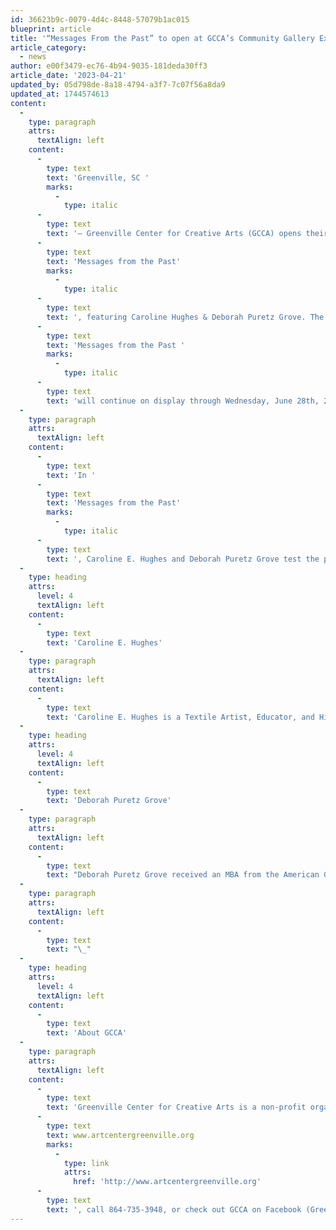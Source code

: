 ```yaml
---
id: 36623b9c-0079-4d4c-8448-57079b1ac015
blueprint: article
title: '“Messages From the Past” to open at GCCA’s Community Gallery Exhibition begins First Friday, May 5th, 2023'
article_category:
  - news
author: e00f3479-ec76-4b94-9035-181deda30ff3
article_date: '2023-04-21'
updated_by: 05d798de-8a18-4794-a3f7-7c07f56a8da9
updated_at: 1744574613
content:
  -
    type: paragraph
    attrs:
      textAlign: left
    content:
      -
        type: text
        text: 'Greenville, SC '
        marks:
          -
            type: italic
      -
        type: text
        text: '– Greenville Center for Creative Arts (GCCA) opens their newest Community Gallery exhibition, '
      -
        type: text
        text: 'Messages from the Past'
        marks:
          -
            type: italic
      -
        type: text
        text: ', featuring Caroline Hughes & Deborah Puretz Grove. The exhibition opens on Friday, May 5th, 2023 from 6 - 9 pm. '
      -
        type: text
        text: 'Messages from the Past '
        marks:
          -
            type: italic
      -
        type: text
        text: 'will continue on display through Wednesday, June 28th, 2023.'
  -
    type: paragraph
    attrs:
      textAlign: left
    content:
      -
        type: text
        text: 'In '
      -
        type: text
        text: 'Messages from the Past'
        marks:
          -
            type: italic
      -
        type: text
        text: ', Caroline E. Hughes and Deborah Puretz Grove test the processes that connect us to each other and our past. Through textures and patterning, we see how textiles, prints, and technologies can be a connecting force to bring understanding and advance towards the future. Caroline E. Hughes investigates personal experiences with place and community through large scale textile works. Aspects of rural living are present in her work. Hughes places an emphasis on her history in those settings as a catalyst for connections and shared experience. Deborah Puretz Grove uses semiconductor plates as metaphors for extending personal memories and connecting people all the time everywhere. In her many series of work, deeds, titles, letters, and family photos, from 1890 - 1950 are juxtaposed by references of semiconductor prototypes of the 1990s to further elaborate on the idea of memory extension.'
  -
    type: heading
    attrs:
      level: 4
      textAlign: left
    content:
      -
        type: text
        text: 'Caroline E. Hughes'
  -
    type: paragraph
    attrs:
      textAlign: left
    content:
      -
        type: text
        text: 'Caroline E. Hughes is a Textile Artist, Educator, and Historian living and working in Upstate South Carolina. She bases her themes of work, tacit knowledge, and craftsmanship in the fading histories of her hometown in rural South Greenville County. That fading, and the changes that affect it, are the basis of the ideas explored by Caroline in her textile work. Her work seeks to bring attention to the importance of a way of life and thought, largely passed over in our modern day-to-day existence. The study of the past is to inform the future. With this belief as a mainspring, her works are created using traditional craft methods and tell an inherent multi-faceted story of craft, community, and belonging.'
  -
    type: heading
    attrs:
      level: 4
      textAlign: left
    content:
      -
        type: text
        text: 'Deborah Puretz Grove'
  -
    type: paragraph
    attrs:
      textAlign: left
    content:
      -
        type: text
        text: "Deborah Puretz Grove received an MBA from the American Graduate School of International Management in Glendale, Arizona and a BA from UCLA and Lund University, Sweden. Deborah completed an MA in TESOL at California State University, and hundreds of hours in post graduate art history courses. Grove has traveled to over 40 countries and speaks four languages. Since 1977, Deborah has work within the IT industry in Hong Kong and Redwood City, CA. She has exhibited at the San Jose Museum of Art, San Jose, CA; Stanford University; Krannert Art Museum at University of Illinois; Napa Valley Museum & the Berkeley Art Museum in California among many other.\_"
  -
    type: paragraph
    attrs:
      textAlign: left
    content:
      -
        type: text
        text: "\_"
  -
    type: heading
    attrs:
      level: 4
      textAlign: left
    content:
      -
        type: text
        text: 'About GCCA'
  -
    type: paragraph
    attrs:
      textAlign: left
    content:
      -
        type: text
        text: 'Greenville Center for Creative Arts is a non-profit organization that aims to enrich the cultural fabric of the community through visual arts promotion, education, and inspiration. For more information, visit '
      -
        type: text
        text: www.artcentergreenville.org
        marks:
          -
            type: link
            attrs:
              href: 'http://www.artcentergreenville.org'
      -
        type: text
        text: ', call 864-735-3948, or check out GCCA on Facebook (Greenville Center for Creative Arts) & Instagram (@artcentergvl).'
---
```

